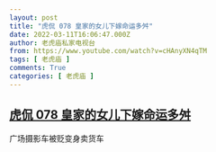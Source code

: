 ```yaml
---
layout: post
title: "虎侃 078 皇家的女儿下嫁命运多舛"
date: 2022-03-11T16:06:47.000Z
author: 老虎庙私家电视台
from: https://www.youtube.com/watch?v=cHAnyXN4qTM
tags: [ 老虎庙 ]
comments: True
categories: [ 老虎庙 ]
---
```

<!--1647014807000-->
[虎侃 078 皇家的女儿下嫁命运多舛](https://www.youtube.com/watch?v=cHAnyXN4qTM)
------

<div>
广场摄影车被贬变身卖货车
</div>
